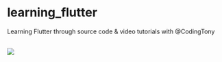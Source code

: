 # learning_flutter
Learning Flutter through source code & video tutorials with @CodingTony

<br>
<image src="images/learning_flutter_github.png" />
